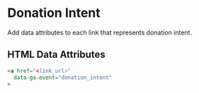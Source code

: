 # Donation Intent

Add data attributes to each link that represents donation intent. 

## HTML Data Attributes

```html
<a href="<link_url>"
  data-ga-event="donation_intent"
>
```